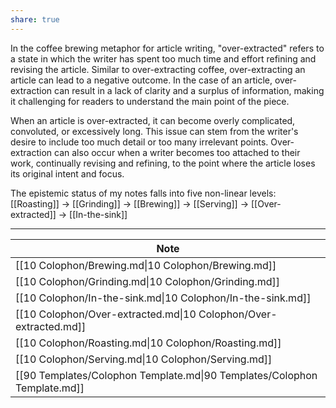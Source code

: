 ```yaml
---
share: true
---
```

In the coffee brewing metaphor for article writing, "over-extracted" refers to a state in which the writer has spent too much time and effort refining and revising the article. Similar to over-extracting coffee, over-extracting an article can lead to a negative outcome. In the case of an article, over-extraction can result in a lack of clarity and a surplus of information, making it challenging for readers to understand the main point of the piece.

When an article is over-extracted, it can become overly complicated, convoluted, or excessively long. This issue can stem from the writer's desire to include too much detail or too many irrelevant points. Over-extraction can also occur when a writer becomes too attached to their work, continually revising and refining, to the point where the article loses its original intent and focus.

The epistemic status of my notes falls into five non-linear levels: [[Roasting]] -> [[Grinding]] -> [[Brewing]] -> [[Serving]] -> [[Over-extracted]] -> [[In-the-sink]]

---
| Note                                                                     |
| ------------------------------------------------------------------------ |
| [[10 Colophon/Brewing.md\|10 Colophon/Brewing.md]]                       |
| [[10 Colophon/Grinding.md\|10 Colophon/Grinding.md]]                     |
| [[10 Colophon/In-the-sink.md\|10 Colophon/In-the-sink.md]]               |
| [[10 Colophon/Over-extracted.md\|10 Colophon/Over-extracted.md]]         |
| [[10 Colophon/Roasting.md\|10 Colophon/Roasting.md]]                     |
| [[10 Colophon/Serving.md\|10 Colophon/Serving.md]]                       |
| [[90 Templates/Colophon Template.md\|90 Templates/Colophon Template.md]] |
